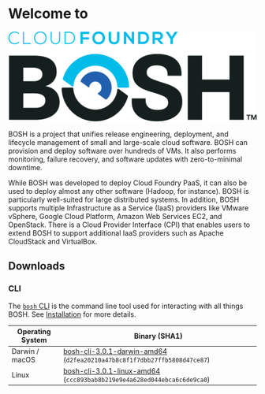 # Welcome to

![Cloud Foundry BOSH](images/logo-full.png)

BOSH is a project that unifies release engineering, deployment, and lifecycle management of small and large-scale cloud software. BOSH can provision and deploy software over hundreds of VMs. It also performs monitoring, failure recovery, and software updates with zero-to-minimal downtime.

While BOSH was developed to deploy Cloud Foundry PaaS, it can also be used to deploy almost any other software (Hadoop, for instance). BOSH is particularly well-suited for large distributed systems. In addition, BOSH supports multiple Infrastructure as a Service (IaaS) providers like VMware vSphere, Google Cloud Platform, Amazon Web Services EC2, and OpenStack. There is a Cloud Provider Interface (CPI) that enables users to extend BOSH to support additional IaaS providers such as Apache CloudStack and VirtualBox.


## Downloads

### CLI

The [`bosh` CLI](cli-v2.md) is the command line tool used for interacting with all things BOSH. See [Installation](cli-v2-install.md) for more details.


| Operating System | Binary (SHA1) |
| --------------- | --------------- |
| Darwin / macOS  | [bosh-cli-3.0.1-darwin-amd64](https://s3.amazonaws.com/bosh-cli-artifacts/bosh-cli-3.0.1-darwin-amd64) (`d2fea20210a47b8c8f1f7dbb27ffb5808d47ce87`) |
| Linux           | [bosh-cli-3.0.1-linux-amd64](https://s3.amazonaws.com/bosh-cli-artifacts/bosh-cli-3.0.1-linux-amd64) (`ccc893bab8b219e9e4a628ed044ebca6c6de9ca0`) |
